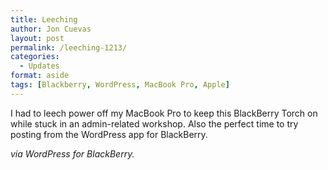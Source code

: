 ```yaml
---
title: Leeching
author: Jon Cuevas
layout: post
permalink: /leeching-1213/
categories:
  - Updates
format: aside
tags: [Blackberry, WordPress, MacBook Pro, Apple]
---
```

I had to leech power off my MacBook Pro to keep this BlackBerry Torch on while stuck in an admin-related workshop. Also the perfect time to try posting from the WordPress app for BlackBerry.

*via WordPress for BlackBerry.*